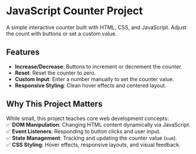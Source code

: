 # JavaScript Counter Project

A simple interactive counter built with HTML, CSS, and JavaScript. Adjust the count with buttons or set a custom value.



## Features
- **Increase/Decrease**: Buttons to increment or decrement the counter.
- **Reset**: Reset the counter to zero.
- **Custom Input**: Enter a number manually to set the counter value.
- **Responsive Styling**: Clean hover effects and centered layout.

## Why This Project Matters  
While small, this project teaches core web development concepts:  
✅ **DOM Manipulation**: Changing HTML content dynamically via JavaScript.  
✅ **Event Listeners**: Responding to button clicks and user input.  
✅ **State Management**: Tracking and updating the counter value (`num`).  
✅ **CSS Styling**: Hover effects, responsive layouts, and visual feedback.
